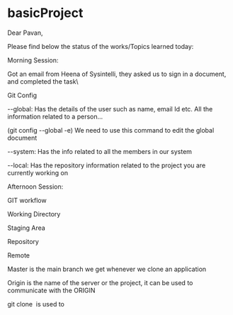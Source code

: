 # basicProject

Dear Pavan,



Please find below the status of the works/Topics learned today:



Morning Session:

Got an email from Heena of Sysintelli, they asked us to sign in a document, and completed the task\

Git Config

--global: Has the details of the user such as name, email Id etc. All the information related to a person...

(git config --global -e) We need to use this command to edit the global document

--system: Has the info related to all the members in our system

--local: Has the repository information related to the project you are currently working on



Afternoon Session:

GIT workflow

Working Directory

Staging Area

Repository

Remote

Master is the main branch we get whenever we clone an application

Origin is the name of the server or the project, it can be used to communicate with the ORIGIN

​git clone <url> ​​is used to 






